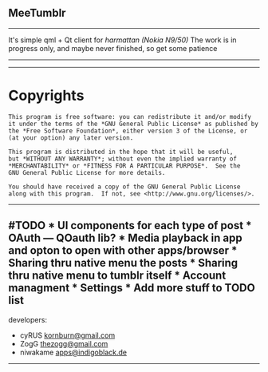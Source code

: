 ## MeeTumblr ##
***

It's simple qml + Qt client for *harmattan* _(Nokia N9/50)_
The work is in progress only, and maybe never finished, so get some patience

***

- - - - 

Copyrights
========
    
    This program is free software: you can redistribute it and/or modify
    it under the terms of the *GNU General Public License* as published by
    the *Free Software Foundation*, either version 3 of the License, or
    (at your option) any later version.

    This program is distributed in the hope that it will be useful,
    but *WITHOUT ANY WARRANTY*; without even the implied warranty of
    *MERCHANTABILITY* or *FITNESS FOR A PARTICULAR PURPOSE*.  See the
    GNU General Public License for more details.

    You should have received a copy of the GNU General Public License
    along with this program.  If not, see <http://www.gnu.org/licenses/>.
- - - - 

#TODO
	* UI components for each type of post
	* OAuth — QOauth lib?
	* Media playback in app and opton to open with other apps/browser
	* Sharing thru native menu the posts
	* Sharing thru native menu to tumblr itself
	* Account managment
	* Settings
	* Add more stuff to TODO list
---
developers:
* cyRUS <kornburn@gmail.com>
* ZogG <thezogg@gmail.com>
* niwakame <apps@indigoblack.de>
---
